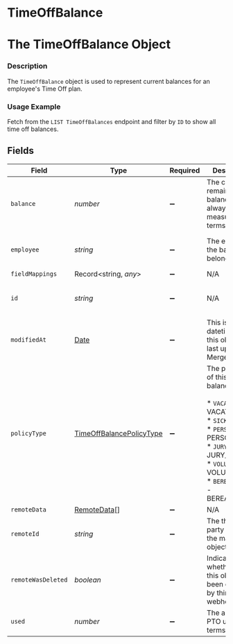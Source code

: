 # TimeOffBalance

# The TimeOffBalance Object
### Description
The `TimeOffBalance` object is used to represent current balances for an employee's Time Off plan.

### Usage Example
Fetch from the `LIST TimeOffBalances` endpoint and filter by `ID` to show all time off balances.


## Fields

| Field                                                                                                                                                                                        | Type                                                                                                                                                                                         | Required                                                                                                                                                                                     | Description                                                                                                                                                                                  | Example                                                                                                                                                                                      |
| -------------------------------------------------------------------------------------------------------------------------------------------------------------------------------------------- | -------------------------------------------------------------------------------------------------------------------------------------------------------------------------------------------- | -------------------------------------------------------------------------------------------------------------------------------------------------------------------------------------------- | -------------------------------------------------------------------------------------------------------------------------------------------------------------------------------------------- | -------------------------------------------------------------------------------------------------------------------------------------------------------------------------------------------- |
| `balance`                                                                                                                                                                                    | *number*                                                                                                                                                                                     | :heavy_minus_sign:                                                                                                                                                                           | The current remaining PTO balance, always measured in terms of hours.                                                                                                                        | 60.0                                                                                                                                                                                         |
| `employee`                                                                                                                                                                                   | *string*                                                                                                                                                                                     | :heavy_minus_sign:                                                                                                                                                                           | The employee the balance belongs to.                                                                                                                                                         | d2f972d0-2526-434b-9409-4c3b468e08f0                                                                                                                                                         |
| `fieldMappings`                                                                                                                                                                              | Record<string, *any*>                                                                                                                                                                        | :heavy_minus_sign:                                                                                                                                                                           | N/A                                                                                                                                                                                          | [object Object]                                                                                                                                                                              |
| `id`                                                                                                                                                                                         | *string*                                                                                                                                                                                     | :heavy_minus_sign:                                                                                                                                                                           | N/A                                                                                                                                                                                          | 91b2b905-e866-40c8-8be2-efe53827a0aa                                                                                                                                                         |
| `modifiedAt`                                                                                                                                                                                 | [Date](https://developer.mozilla.org/en-US/docs/Web/JavaScript/Reference/Global_Objects/Date)                                                                                                | :heavy_minus_sign:                                                                                                                                                                           | This is the datetime that this object was last updated by Merge                                                                                                                              | 2021-10-16T00:00:00Z                                                                                                                                                                         |
| `policyType`                                                                                                                                                                                 | [TimeOffBalancePolicyType](../../models/shared/timeoffbalancepolicytype.md)                                                                                                                  | :heavy_minus_sign:                                                                                                                                                                           | The policy type of this time off balance.<br/><br/>* `VACATION` - VACATION<br/>* `SICK` - SICK<br/>* `PERSONAL` - PERSONAL<br/>* `JURY_DUTY` - JURY_DUTY<br/>* `VOLUNTEER` - VOLUNTEER<br/>* `BEREAVEMENT` - BEREAVEMENT | VACATION                                                                                                                                                                                     |
| `remoteData`                                                                                                                                                                                 | [RemoteData](../../models/shared/remotedata.md)[]                                                                                                                                            | :heavy_minus_sign:                                                                                                                                                                           | N/A                                                                                                                                                                                          | [object Object]                                                                                                                                                                              |
| `remoteId`                                                                                                                                                                                   | *string*                                                                                                                                                                                     | :heavy_minus_sign:                                                                                                                                                                           | The third-party API ID of the matching object.                                                                                                                                               | 19202938                                                                                                                                                                                     |
| `remoteWasDeleted`                                                                                                                                                                           | *boolean*                                                                                                                                                                                    | :heavy_minus_sign:                                                                                                                                                                           | Indicates whether or not this object has been deleted by third party webhooks.                                                                                                               |                                                                                                                                                                                              |
| `used`                                                                                                                                                                                       | *number*                                                                                                                                                                                     | :heavy_minus_sign:                                                                                                                                                                           | The amount of PTO used in terms of hours.                                                                                                                                                    | 45.0                                                                                                                                                                                         |